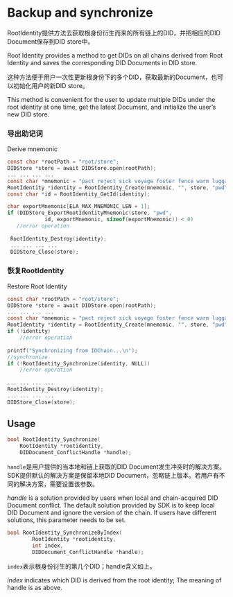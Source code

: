 # Backup and synchronize

RootIdentity提供方法去获取根身份衍生而来的所有链上的DID，并把相应的DID Document保存到DID store中。

Root Identity provides a method to get DIDs on all chains derived from Root Identity and saves the corresponding DID Documents in DID store.

这种方法便于用户一次性更新根身份下的多个DID，获取最新的Document，也可以初始化用户的新DID store。

This method is convenient for the user to update multiple DIDs under the root identity at one time, get the latest Document, and initialize the user’s new DID store.

### 导出助记词

Derive mnemonic

```c
const char *rootPath = "root/store";
DIDStore *store = await DIDStore.open(rootPath);
... ... ... ...
const char *mnemonic = "pact reject sick voyage foster fence warm luggage cabbage any subject carbon";
RootIdentity *identity = RootIdentity_Create(mnemonic, "", store, "pwd", true);
const char *id = RootIdentity_GetId(identity);

char exportMnemonic[ELA_MAX_MNEMONIC_LEN + 1];
if (DIDStore_ExportRootIdentityMnemonic(store, "pwd",
            id, exportMnemonic, sizeof(exportMnemonic)) < 0)
   //error operation
   
 RootIdentity_Destroy(identity);
 ... ... ... ...
 DIDStore_Close(store);
```

### 恢复RootIdentity

Restore Root Identity

```c
const char *rootPath = "root/store";
DIDStore *store = await DIDStore.open(rootPath);
... ... ... ...
const char *mnemonic = "pact reject sick voyage foster fence warm luggage cabbage any subject carbon";
RootIdentity *identity = RootIdentity_Create(mnemonic, "", store, "pwd", true);
if (!identity)
  	//error operation
  
printf("Synchronizing from IDChain...\n");
//synchronize
if (!RootIdentity_Synchronize(identity, NULL))
  	//error operation
  
... ... ... ...
RootIdentity_Destroy(identity);
... ... ... ...
DIDStore_Close(store);
```

## Usage

```c
bool RootIdentity_Synchronize(
    RootIdentity *rootidentity,
    DIDDocument_ConflictHandle *handle);
```

`handle`是用户提供的当本地和链上获取的DID Document发生冲突时的解决方案。SDK提供默认的解决方案是保留本地DID Document，忽略链上版本。若用户有不同的解决方案，需要设置该参数。

_handle_ is a solution provided by users when local and chain-acquired DID Document conflict. The default solution provided by SDK is to keep local DID Document and ignore the version of the chain. If users have different solutions, this parameter needs to be set.

```c
bool RootIdentity_SynchronizeByIndex(
        RootIdentity *rootidentity,
        int index,
        DIDDocument_ConflictHandle *handle);
```

`index`表示根身份衍生的第几个DID；handle含义如上。

_index_ indicates which DID is derived from the root identity; The meaning of handle is as above.
